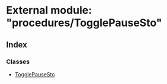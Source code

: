 # External module: "procedures/TogglePauseSto"

## Index

### Classes

* [TogglePauseSto](../classes/_procedures_togglepausesto_.togglepausesto.md)
